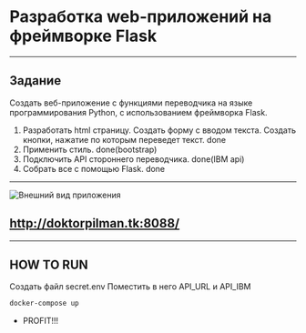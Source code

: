 # Разработка web-приложений на фреймворке Flask
-------
## Задание
Создать веб-приложение с функциями переводчика на языке программирования Python, с использованием фреймворка Flask.
1. Разработать html страницу. Создать форму с вводом текста. Создать кнопки, нажатие по которым переведет текст. done
2. Применить стиль. done(bootstrap)
3. Подключить API стороннего переводчика. done(IBM api)
4. Собрать все с помощью Flask. done
-------
![Внешний вид приложения](https://user-images.githubusercontent.com/90282931/136211100-60c64a29-8608-42b0-a1ff-82e0ca9a6131.png)

http://doktorpilman.tk:8088/
-------
-------
## HOW TO RUN
Создать файл secret.env
Поместить в него API_URL и API_IBM
```sh
docker-compose up
```
- PROFIT!!!
